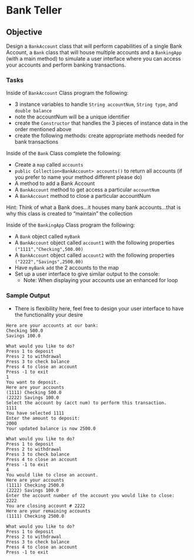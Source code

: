 # Bank Teller
## Objective
Design a `BankAccount` class that will perform capabilities of a single Bank Account, a `Bank` class that will house multiple accounts and a `BankingApp` (with a main method) to simulate a user interface where you can access your accounts and perform banking transactions.

### Tasks
Inside of `BankAccount` Class program the following:

  * 3 instance variables to handle `String accountNum`, `String type`, and `double balance`
  * note the accountNum will be a unique identifier
  * create the `Constructor` that handles the 3 pieces of instance data in the order mentioned above
  * create the following methods: create appropriate methods needed for bank transactions

Inside of the `Bank` Class complete the following:

  * Create a `map` called `accounts`
  * `public Collection<BankAccount> accounts()` to return all accounts (if you prefer to name your method different please do)
  * A method to add a Bank Account
  * A `BankAccount` method to get access a particular `accountNum`
  * A `BankAccount` method to close a particular accountNum

Hint: Think of what a Bank does…it houses many bank accounts…that is why this class is created to “maintain” the collection

Inside of the `BankingApp` Class program the following:

  * A `Bank` object called `myBank`
  * A `BankAccount` object called `account1` with the following properties `("1111","Checking",500.00)`
  * A `BankAccount` object called `account2` with the following properties `("2222","Savings",2500.00)`
  * Have `myBank` `add` the 2 accounts to the map
  * Set up a user interface to give similar output to the console:
    * Note: When displaying your accounts use an enhanced for loop

### Sample Output
  * There is flexibility here, feel free to design your user interface to have the functionality your desire

```  
Here are your accounts at our bank:
Checking 500.0
Savings 100.0

What would you like to do?
Press 1 to deposit
Press 2 to withdrawal
Press 3 to check balance
Press 4 to close an account
Press -1 to exit
1
You want to deposit.
Here are your accounts
(1111) Checking 500.0
(2222) Savings 100.0
Select the account by (acct num) to perform this transaction.
1111
You have selected 1111
Enter the amount to deposit:
2000
Your updated balance is now 2500.0

What would you like to do?
Press 1 to deposit
Press 2 to withdrawal
Press 3 to check balance
Press 4 to close an account
Press -1 to exit
4
You would like to close an account.
Here are your accounts
(1111) Checking 2500.0
(2222) Savings 100.0
Enter the account number of the account you would like to close:
2222
You are closing account # 2222
Here are your remaining accounts
(1111) Checking 2500.0

What would you like to do?
Press 1 to deposit
Press 2 to withdrawal
Press 3 to check balance
Press 4 to close an account
Press -1 to exit
```